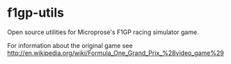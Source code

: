 f1gp-utils
==========

Open source utilities for Microprose's F1GP racing simulator game.

For information about the original game see http://en.wikipedia.org/wiki/Formula_One_Grand_Prix_%28video_game%29